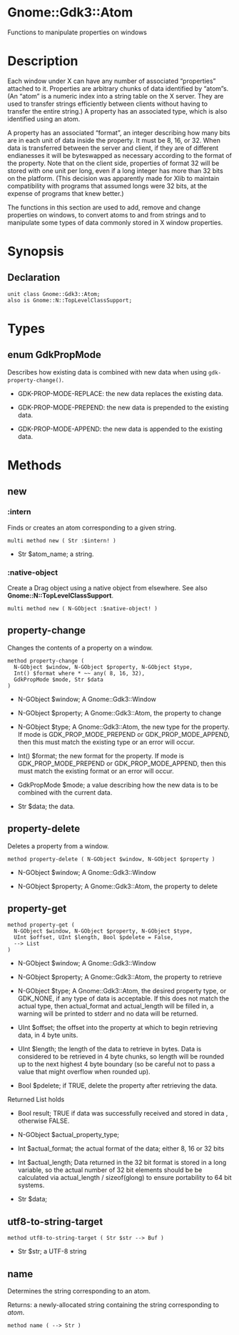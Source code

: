 Gnome::Gdk3::Atom
=================

Functions to manipulate properties on windows

Description
===========

Each window under X can have any number of associated “properties” attached to it. Properties are arbitrary chunks of data identified by “atom”s. (An “atom” is a numeric index into a string table on the X server. They are used to transfer strings efficiently between clients without having to transfer the entire string.) A property has an associated type, which is also identified using an atom.

A property has an associated “format”, an integer describing how many bits are in each unit of data inside the property. It must be 8, 16, or 32. When data is transferred between the server and client, if they are of different endianesses it will be byteswapped as necessary according to the format of the property. Note that on the client side, properties of format 32 will be stored with one unit per long, even if a long integer has more than 32 bits on the platform. (This decision was apparently made for Xlib to maintain compatibility with programs that assumed longs were 32 bits, at the expense of programs that knew better.)

The functions in this section are used to add, remove and change properties on windows, to convert atoms to and from strings and to manipulate some types of data commonly stored in X window properties.

Synopsis
========

Declaration
-----------

    unit class Gnome::Gdk3::Atom;
    also is Gnome::N::TopLevelClassSupport;

Types
=====

enum GdkPropMode
----------------

Describes how existing data is combined with new data when using `gdk-property-change()`.

  * GDK-PROP-MODE-REPLACE: the new data replaces the existing data.

  * GDK-PROP-MODE-PREPEND: the new data is prepended to the existing data.

  * GDK-PROP-MODE-APPEND: the new data is appended to the existing data.

Methods
=======

new
---

### :intern

Finds or creates an atom corresponding to a given string.

    multi method new ( Str :$intern! )

  * Str $atom_name; a string.

### :native-object

Create a Drag object using a native object from elsewhere. See also **Gnome::N::TopLevelClassSupport**.

    multi method new ( N-GObject :$native-object! )

property-change
---------------

Changes the contents of a property on a window.

    method property-change (
      N-GObject $window, N-GObject $property, N-GObject $type,
      Int() $format where * ~~ any( 8, 16, 32),
      GdkPropMode $mode, Str $data
    )

  * N-GObject $window; A Gnome::Gdk3::Window

  * N-GObject $property; A Gnome::Gdk3::Atom, the property to change

  * N-GObject $type; A Gnome::Gdk3::Atom, the new type for the property. If mode is GDK_PROP_MODE_PREPEND or GDK_PROP_MODE_APPEND, then this must match the existing type or an error will occur.

  * Int() $format; the new format for the property. If mode is GDK_PROP_MODE_PREPEND or GDK_PROP_MODE_APPEND, then this must match the existing format or an error will occur.

  * GdkPropMode $mode; a value describing how the new data is to be combined with the current data.

  * Str $data; the data.

property-delete
---------------

Deletes a property from a window.

    method property-delete ( N-GObject $window, N-GObject $property )

  * N-GObject $window; A Gnome::Gdk3::Window

  * N-GObject $property; A Gnome::Gdk3::Atom, the property to delete

property-get
------------

    method property-get (
      N-GObject $window, N-GObject $property, N-GObject $type,
      UInt $offset, UInt $length, Bool $pdelete = False,
      --> List
    )

  * N-GObject $window; A Gnome::Gdk3::Window

  * N-GObject $property; A Gnome::Gdk3::Atom, the property to retrieve

  * N-GObject $type; A Gnome::Gdk3::Atom, the desired property type, or GDK_NONE, if any type of data is acceptable. If this does not match the actual type, then actual_format and actual_length will be filled in, a warning will be printed to stderr and no data will be returned.

  * UInt $offset; the offset into the property at which to begin retrieving data, in 4 byte units.

  * UInt $length; the length of the data to retrieve in bytes. Data is considered to be retrieved in 4 byte chunks, so length will be rounded up to the next highest 4 byte boundary (so be careful not to pass a value that might overflow when rounded up).

  * Bool $pdelete; if TRUE, delete the property after retrieving the data.

Returned List holds

  * Bool result; TRUE if data was successfully received and stored in data , otherwise FALSE.

  * N-GObject $actual_property_type;

  * Int $actual_format; the actual format of the data; either 8, 16 or 32 bits

  * Int $actual_length; Data returned in the 32 bit format is stored in a long variable, so the actual number of 32 bit elements should be be calculated via actual_length / sizeof(glong) to ensure portability to 64 bit systems.

  * Str $data;

utf8-to-string-target
---------------------

    method utf8-to-string-target ( Str $str --> Buf )

  * Str $str; a UTF-8 string

name
----

Determines the string corresponding to an atom.

Returns: a newly-allocated string containing the string corresponding to *atom*.

    method name ( --> Str )

